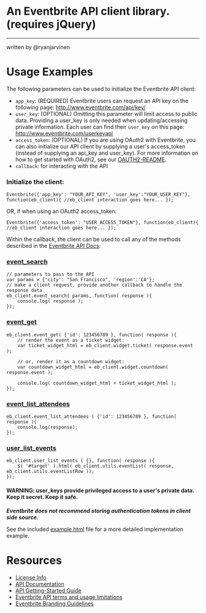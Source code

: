# An Eventbrite API client library. (requires jQuery)
--------------------------------------
written by @ryanjarvinen

# Usage Examples #

The following parameters can be used to initialize the Eventbrite API client:

* `app_key`: (REQUIRED) Eventbrite users can request an API key on the following page: http://www.eventbrite.com/api/key/
* `user_key`: (OPTIONAL) Omitting this parameter will limit access to public data.  Providing a user_key is only needed when updating/accessing private information.  Each user can find their `user_key` on this page: http://www.eventbrite.com/userkeyapi 
* `access_token`: (OPTIONAL) If you are using OAuth2 with Eventbrite, you can also initialize our API client by supplying a user's access_token (instead of supplying an api_key and user_key).  For more information on how to get started with OAuth2, see our [OAUTH2-README](https://github.com/ryanjarvinen/Eventbrite.jquery.js/blob/master/OAUTH2-README.md).
* `callback`: for interacting with the API

### Initialize the client:

    Eventbrite({'app_key': "YOUR_API_KEY", 'user_key':"YOUR_USER_KEY"}, function(eb_client){ //eb_client interaction goes here... });

OR, if when using an OAuth2 access_token:

    Eventbrite({'access_token': "USER_ACCESS_TOKEN"}, function(eb_client){ //eb_client interaction goes here... });

Within the callback, the client can be used to call any of the methods described in the [Eventbrite API Docs](http://developer.eventbrite.com/doc/):

### [ event_search ]( http://developer.eventbrite.com/doc/events/event_search/ )

    // parameters to pass to the API
    var params = {'city': "San Francisco", 'region':'CA'};
    // make a client request, provide another callback to handle the response data
    eb_client.event_search( params, function( response ){
        console.log( response );
    });

### [ event_get ]( http://developer.eventbrite.com/doc/events/event_get/ )

    eb_client.event_get( {'id': 123456789 }, function( response ){
        // render the event as a ticket widget:
        var ticket_widget_html = eb_client.widget.ticket( response.event ); 

        // or, render it as a countdown widget:
        var countdown_widget_html = eb_client.widget.countdown( response.event ); 

        console.log( countdown_widget_html + ticket_widget_html );
    });

### [ event_list_attendees ]( http://developer.eventbrite.com/doc/events/event_list_attendees/ )

    eb_client.event_list_attendees ( {'id': 123456789 }, function( response ){
        console.log(response);
    });

### [user_list_events]( http://developer.eventbrite.com/doc/users/user_list_events/ )

    eb_client.user_list_events ( {}, function( response ){
        $( '#target' ).html( eb_client.utils.eventList( response, eb_client.utils.eventListRow ));
    });

####  WARNING: user_keys provide privileged access to a user's private data.  Keep it secret.  Keep it safe.
*__Eventbrite does not recommend storing authentication tokens in client side source.__*

See the included [example.html](https://github.com/ryanjarvinen/Eventbrite.jquery.js/blob/master/example.html) file for a more detailed implementation example.

# Resources #

* <a href="http://creativecommons.org/licenses/by/3.0/">License Info</a>
* <a href="http://developer.eventbrite.com/doc/">API Documentation</a>
* <a href="http://developer.eventbrite.com/doc/getting-started/">API Getting-Started Guide</a>
* <a href="http://developer.eventbrite.com/terms/">Eventbrite API terms and usage limitations</a>
* <a href="http://developer.eventbrite.com/news/branding/">Eventbrite Branding Guidelines</a>


